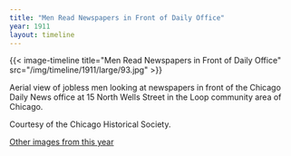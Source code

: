 ```yaml
---
title: "Men Read Newspapers in Front of Daily Office"
year: 1911
layout: timeline
---
```


{{< image-timeline title="Men Read Newspapers in Front of Daily Office" src="/img/timeline/1911/large/93.jpg" >}}


Aerial view of jobless men looking at newspapers in front of the Chicago Daily News office at 15 North Wells Street in the Loop community area of Chicago. 

Courtesy of the Chicago Historical Society. 

[Other images from this year](/historical/timeline/1911)
